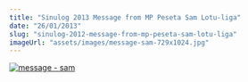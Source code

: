 ```yaml
---
title: "Sinulog 2013 Message from MP Peseta Sam Lotu-liga"
date: "26/01/2013"
slug: "sinulog-2012-message-from-mp-peseta-sam-lotu-liga"
imageUrl: "assets/images/message-sam-729x1024.jpg"
---
```


[![message - sam](https://i0.wp.com/santonino-nz.org/wp-content/uploads/2013/01/message-sam-729x1024.jpg?resize=729%2C1024)](https://i0.wp.com/santonino-nz.org/wp-content/uploads/2013/01/message-sam.jpg)